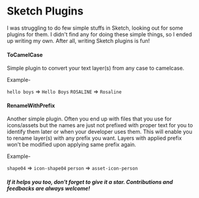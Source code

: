 Sketch Plugins
==============

I was struggling to do few simple stuffs in Sketch, looking out for some plugins for them.
I didn't find any for doing these simple things, so I ended up writing my own. After all,
writing Sketch plugins is fun!

#### ToCamelCase
Simple plugin to convert your text layer(s) from any case to camelcase.

Example- 

`hello boys` => `Hello Boys`
`ROSALINE` => `Rosaline`

#### RenameWithPrefix
Another simple plugin. Often you end up with files that you use for icons/assets but the names
are just not prefixed with proper text for you to identify them later or when your developer 
uses them. This will enable you to rename layer(s) with any prefix you want. Layers with applied prefix
won't be modified upon applying same prefix again.

Example-

`shape04` => `icon-shape04`
`person` => `asset-icon-person`


##### If it helps you too, don't forget to give it a star. Contributions and feedbacks are always welcome!


